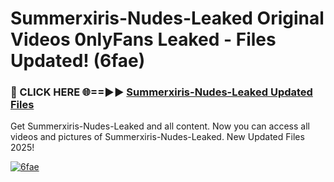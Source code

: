 # Summerxiris-Nudes-Leaked Original Videos 0nlyFans Leaked - Files Updated! (6fae)

<h3>🔴 CLICK HERE 🌐==►► <a href="https://tinyurl.com/5h6xmrr3" rel="nofollow">Summerxiris-Nudes-Leaked Updated Files</a></h3>

Get Summerxiris-Nudes-Leaked and all content. Now you can access all videos and pictures of Summerxiris-Nudes-Leaked. New Updated Files 2025!

[![6fae](https://i.imgur.com/KVD873Z.gif)](https://tinyurl.com/5h6xmrr3)
